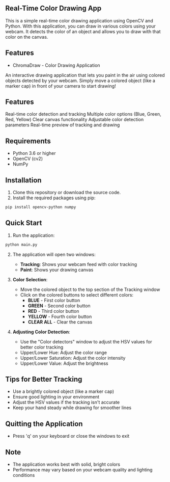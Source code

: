 
## Real-Time Color Drawing App


This is a simple real-time color drawing application using OpenCV and Python. With this application, you can draw in various colors using your webcam. It detects the color of an object and allows you to draw with that color on the canvas.

## Features

- ChromaDraw - Color Drawing Application

An interactive drawing application that lets you paint in the air using colored objects detected by your webcam. Simply move a colored object (like a marker cap) in front of your camera to start drawing!

## Features

 Real-time color detection and tracking
 Multiple color options (Blue, Green, Red, Yellow)
 Clear canvas functionality
 Adjustable color detection parameters
 Real-time preview of tracking and drawing

## Requirements

- Python 3.6 or higher
- OpenCV (cv2)
- NumPy

## Installation

1. Clone this repository or download the source code.
2. Install the required packages using pip:

```bash
pip install opencv-python numpy
```

## Quick Start

1. Run the application:

```bash
python main.py
```

2. The application will open two windows:
   - **Tracking**: Shows your webcam feed with color tracking
   - **Paint**: Shows your drawing canvas

3. **Color Selection**:
   - Move the colored object to the top section of the Tracking window
   - Click on the colored buttons to select different colors:
     -  **BLUE** - First color button
     -  **GREEN** - Second color button
     -  **RED** - Third color button
     -  **YELLOW** - Fourth color button
     -  **CLEAR ALL** - Clear the canvas

4. **Adjusting Color Detection**:
   - Use the "Color detectors" window to adjust the HSV values for better color tracking
   - Upper/Lower Hue: Adjust the color range
   - Upper/Lower Saturation: Adjust the color intensity
   - Upper/Lower Value: Adjust the brightness

## Tips for Better Tracking

- Use a brightly colored object (like a marker cap)
- Ensure good lighting in your environment
- Adjust the HSV values if the tracking isn't accurate
- Keep your hand steady while drawing for smoother lines

## Quitting the Application

- Press 'q' on your keyboard or close the windows to exit

## Note

- The application works best with solid, bright colors
- Performance may vary based on your webcam quality and lighting conditions

